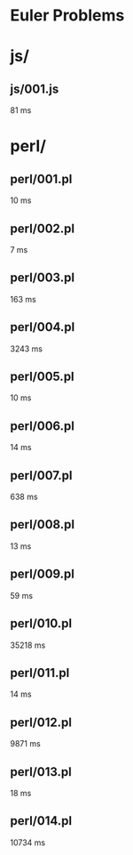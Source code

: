 Euler Problems
=====
# js/
## js/001.js
81 ms

# perl/
## perl/001.pl
10 ms

## perl/002.pl
7 ms

## perl/003.pl
163 ms

## perl/004.pl
3243 ms

## perl/005.pl
10 ms

## perl/006.pl
14 ms

## perl/007.pl
638 ms

## perl/008.pl
13 ms

## perl/009.pl
59 ms

## perl/010.pl
35218 ms

## perl/011.pl
14 ms

## perl/012.pl
9871 ms

## perl/013.pl
18 ms

## perl/014.pl
10734 ms


